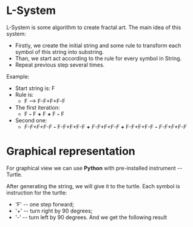 # L-System

L-System is some algorithm to create fractal art.
The main idea of this system:
- Firstly, we create the initial string
and some rule to transform each symbol of this string into substring.
- Than, we start act according to the rule for every symbol in String.
- Repeat previous step several times.

Example:
* Start string is: F
* Rule is:
  * F  -->  F-F+F+F-F
* The first iteration:
  * F __-__ F __+__ F __+__ F __-__ F
* Second one:
  * *F-F+F+F-F* __-__ F-F+F+F-F __+__ *F-F+F+F-F*
  __+__ F-F+F+F-F __-__ *F-F+F+F-F*

# Graphical representation

For graphical view we can use **Python** with pre-installed instrument -- Turtle.

After generating the string, we will give it to the turtle. Each symbol is instruction for the turtle:
* 'F' -- one step forward;
* '+' -- turn right by 90 degrees;
* '-' -- turn left by 90 degrees.
And we get the following result
